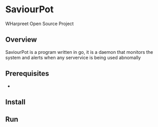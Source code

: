 SaviourPot
=================
WHarpreet Open Source Project

Overview
----------

SaviourPot is a program written in go, it is a daemon that monitors the system and alerts when any servervice is being used abnomally

Prerequisites
----------------

* 

Install
----------

Run
----

